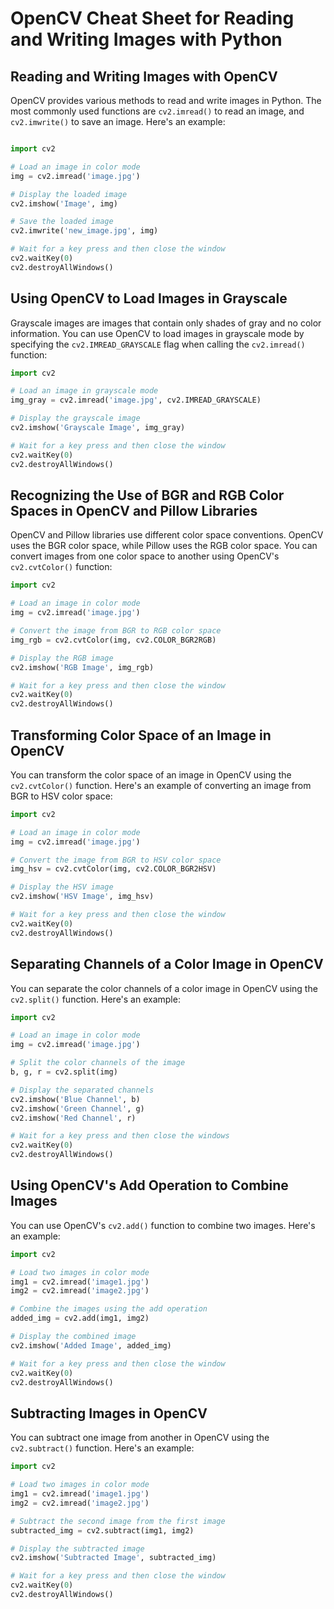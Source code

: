 # OpenCV Cheat Sheet for Reading and Writing Images with Python

## Reading and Writing Images with OpenCV

OpenCV provides various methods to read and write images in Python. The most commonly used functions are `cv2.imread()` to read an image, and `cv2.imwrite()` to save an image. Here's an example:

```python

import cv2

# Load an image in color mode
img = cv2.imread('image.jpg')

# Display the loaded image
cv2.imshow('Image', img)

# Save the loaded image
cv2.imwrite('new_image.jpg', img)

# Wait for a key press and then close the window
cv2.waitKey(0)
cv2.destroyAllWindows()

```

## Using OpenCV to Load Images in Grayscale

Grayscale images are images that contain only shades of gray and no color information. You can use OpenCV to load images in grayscale mode by specifying the `cv2.IMREAD_GRAYSCALE` flag when calling the `cv2.imread()` function:

```python
import cv2

# Load an image in grayscale mode
img_gray = cv2.imread('image.jpg', cv2.IMREAD_GRAYSCALE)

# Display the grayscale image
cv2.imshow('Grayscale Image', img_gray)

# Wait for a key press and then close the window
cv2.waitKey(0)
cv2.destroyAllWindows()

```

## Recognizing the Use of BGR and RGB Color Spaces in OpenCV and Pillow Libraries

OpenCV and Pillow libraries use different color space conventions. OpenCV uses the BGR color space, while Pillow uses the RGB color space. You can convert images from one color space to another using OpenCV's `cv2.cvtColor()` function:

```python
import cv2

# Load an image in color mode
img = cv2.imread('image.jpg')

# Convert the image from BGR to RGB color space
img_rgb = cv2.cvtColor(img, cv2.COLOR_BGR2RGB)

# Display the RGB image
cv2.imshow('RGB Image', img_rgb)

# Wait for a key press and then close the window
cv2.waitKey(0)
cv2.destroyAllWindows()

```

## Transforming Color Space of an Image in OpenCV

You can transform the color space of an image in OpenCV using the `cv2.cvtColor()` function. Here's an example of converting an image from BGR to HSV color space:

```python
import cv2

# Load an image in color mode
img = cv2.imread('image.jpg')

# Convert the image from BGR to HSV color space
img_hsv = cv2.cvtColor(img, cv2.COLOR_BGR2HSV)

# Display the HSV image
cv2.imshow('HSV Image', img_hsv)

# Wait for a key press and then close the window
cv2.waitKey(0)
cv2.destroyAllWindows()

```

## Separating Channels of a Color Image in OpenCV

You can separate the color channels of a color image in OpenCV using the `cv2.split()` function. Here's an example:

```python
import cv2

# Load an image in color mode
img = cv2.imread('image.jpg')

# Split the color channels of the image
b, g, r = cv2.split(img)

# Display the separated channels
cv2.imshow('Blue Channel', b)
cv2.imshow('Green Channel', g)
cv2.imshow('Red Channel', r)

# Wait for a key press and then close the windows
cv2.waitKey(0)
cv2.destroyAllWindows()

```

## Using OpenCV's Add Operation to Combine Images

You can use OpenCV's `cv2.add()` function to combine two images. Here's an example:

```python
import cv2

# Load two images in color mode
img1 = cv2.imread('image1.jpg')
img2 = cv2.imread('image2.jpg')

# Combine the images using the add operation
added_img = cv2.add(img1, img2)

# Display the combined image
cv2.imshow('Added Image', added_img)

# Wait for a key press and then close the window
cv2.waitKey(0)
cv2.destroyAllWindows()

```

## Subtracting Images in OpenCV

You can subtract one image from another in OpenCV using the `cv2.subtract()` function. Here's an example:

```python
import cv2

# Load two images in color mode
img1 = cv2.imread('image1.jpg')
img2 = cv2.imread('image2.jpg')

# Subtract the second image from the first image
subtracted_img = cv2.subtract(img1, img2)

# Display the subtracted image
cv2.imshow('Subtracted Image', subtracted_img)

# Wait for a key press and then close the window
cv2.waitKey(0)
cv2.destroyAllWindows()

```